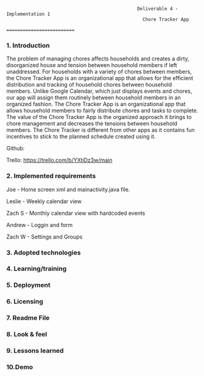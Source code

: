                                                     Deliverable 4 - Implementation 1
                                                      Chore Tracker App
                                                   =========================

<h3>1. Introduction </h3>

The problem of managing chores affects households and creates a dirty, disorganized house and tension between household members if left unaddressed. For households with a variety of chores between members, the Chore Tracker App is an organizational app that allows for the efficient distribution and tracking of household chores between household members. Unlike Google Calendar, which just displays events and chores, our app will assign them routinely between household members in an organized fashion. The Chore Tracker App is an organizational app that allows household members to fairly distribute chores and tasks to complete. The value of the Chore Tracker App is the organized approach it brings to chore management and decreases the tensions between household members. The Chore Tracker is different from other apps as it contains fun incentives to stick to the planned schedule created using it.

Github:

Trello: https://trello.com/b/YXtiDz3w/main

<h3>2. Implemented requirements</h3>

Joe - Home screen xml and mainactivity.java file.

Leslie - Weekly calendar view

Zach S - Monthly calendar view with hardcoded events

Andrew - Loggin and form

Zach W - Settings and Groups


<h3>3. Adopted technologies </h3>

<h3>4. Learning/training </h3>

<h3>5. Deployment </h3>

<h3>6. Licensing </h3>

<h3>7. Readme File </h3>

<h3>8. Look & feel </h3>

<h3>9. Lessons learned </h3>

<h3>10.Demo </h3>
